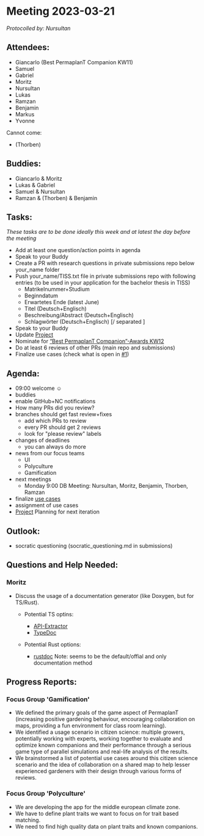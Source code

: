 # Meeting 2023-03-21

_Protocolled by: Nursultan_

## Attendees:

-   Giancarlo (Best PermaplanT Companion KW11)
-   Samuel
-   Gabriel
-   Moritz
-   Nursultan
-   Lukas
-   Ramzan
-   Benjamin
-   Markus
-   Yvonne

Cannot come:

-   (Thorben)

## Buddies:

-   Giancarlo & Moritz
-   Lukas & Gabriel
-   Samuel & Nursultan
-   Ramzan & (Thorben) & Benjamin

## Tasks:

_These tasks are to be done ideally this week and at latest the day before the meeting_

-   Add at least one question/action points in agenda
-   Speak to your Buddy
-   Create a PR with research questions in private submissions repo below your_name folder
-   Push your_name/TISS.txt file in private submissions repo with following entries
    (to be used in your application for the bachelor thesis in TISS)
    -   Matrikelnummer+Studium
    -   Beginndatum
    -   Erwartetes Ende (latest June)
    -   Titel (Deutsch+Englisch)
    -   Beschreibung/Abstract (Deutsch+Englisch)
    -   Schlagwörter (Deutsch+Englisch) [/ separated ]
-   Speak to your Buddy
-   Update [Project](https://github.com/orgs/ElektraInitiative/projects/4/)
-   Nominate for [“Best PermaplanT Companion”-Awards KW12](https://nextcloud.markus-raab.org/nextcloud/index.php/apps/polls/vote/7)
-   Do at least 6 reviews of other PRs (main repo and submissions)
-   Finalize use cases (check what is open in [#1](https://github.com/ElektraInitiative/PermaplanT/issues/1))

## Agenda:

-   09:00 welcome ☺️
-   buddies
-   enable GitHub+NC notifications
-   How many PRs did you review?
-   branches should get fast review+fixes
    -   add which PRs to review
    -   every PR should get 2 reviews
    -   look for "please review" labels
-   changes of deadlines
    -    you can always do more
-   news from our focus teams
    -   UI
    -   Polyculture
    -   Gamification
-   next meetings
    - Monday 9:00 DB Meeting: Nursultan, Moritz, Benjamin, Thorben, Ramzan
-   finalize [use cases](https://github.com/ElektraInitiative/PermaplanT/issues/1)
-   assignment of use cases
-   [Project](https://github.com/orgs/ElektraInitiative/projects/4/) Planning for next iteration

## Outlook:

-   socratic questioning (socratic_questioning.md in submissions)

## Questions and Help Needed:

### Moritz
- Discuss the usage of a documentation generator (like Doxygen, but for TS/Rust).
  - Potential TS optins:
    - [API-Extractor](https://api-extractor.com/)
    - [TypeDoc](https://typedoc.org)

  - Potential Rust options:
    - [rustdoc](https://doc.rust-lang.org/rustdoc) Note: seems to be the default/offial and only documentation method 

## Progress Reports:

### Focus Group 'Gamification'
-   We defined the primary goals of the game aspect of PermaplanT (increasing positive gardening behaviour, encouraging collaboration on maps, providing a fun environment for class room learning).
-   We identified a usage scenario in citizen science: multiple growers, potentially working with experts, working together to evaluate and optimize known companions and their performance through a serious game type of parallel simulations and real-life analysis of the results.
-   We brainstormed a list of potential use cases around this citizen science scenario and the idea of collaboration on a shared map to help lesser experienced gardeners with their design through various forms of reviews.

### Focus Group 'Polyculture'
-   We are developing the app for the middle european climate zone.
-   We have to define plant traits we want to focus on for trait based matching.
-   We need to find high quality data on plant traits and known companions.
